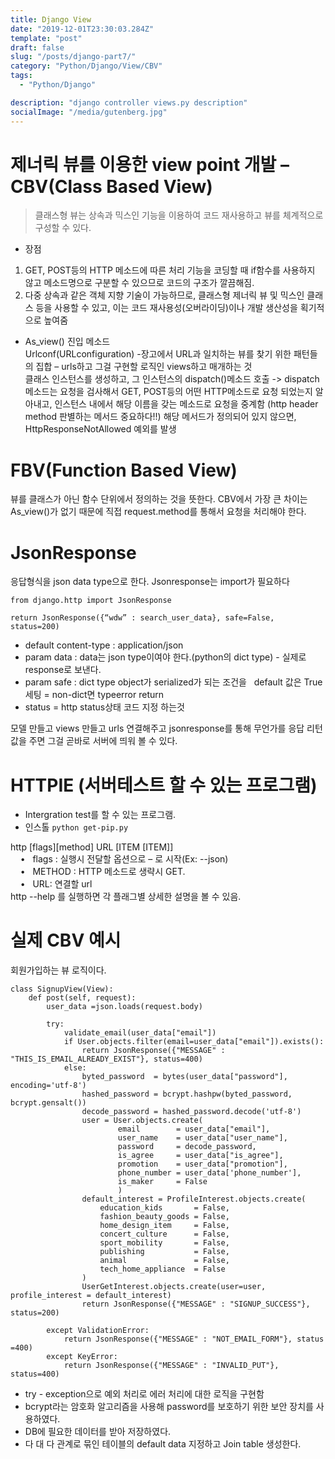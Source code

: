 ```yaml
---
title: Django View
date: "2019-12-01T23:30:03.284Z"
template: "post"
draft: false
slug: "/posts/django-part7/"
category: "Python/Django/View/CBV"
tags:
  - "Python/Django"

description: "django controller views.py description"
socialImage: "/media/gutenberg.jpg"
---
```


# 제너릭 뷰를 이용한 view point 개발 – CBV(Class Based View)

> 클래스형 뷰는 상속과 믹스인 기능을 이용하여 코드 재사용하고 뷰를 체계적으로 구성할 수 있다.

- 장점

1. GET, POST등의 HTTP 메소드에 따른 처리 기능을 코딩할 때 if함수를
   사용하지 않고 메소드명으로 구분할 수 있으므로 코드의 구조가 깔끔해짐.
2. 다중 상속과 같은 객체 지향 기술이 가능하므로, 클래스형 제너릭 뷰 및 믹스인 클래스 등을 사용할 수 있고, 이는 코드 재사용성(오버라이딩)이나 개발 생산성을 획기적으로 높여줌

- As_view() 진입 메소드  
  Urlconf(URLconfiguration) -장고에서 URL과 일치하는 뷰를 찾기 위한 패턴들의 집합 – urls하고 그걸 구현할 로직인 views하고 매개하는 것  
  클래스 인스턴스를 생성하고, 그 인스턴스의 dispatch()메소드 호출 -&gt; dispatch 메소드는 요청을 검사해서 GET, POST등의 어떤 HTTP메소드로 요청 되었는지 알아내고, 인스턴스 내에서 해당 이름을 갖는 메소드로 요청을 중계함 (http header method 판별하는 메서드 중요하다!!) 해당 메서드가 정의되어 있지 않으면, HttpResponseNotAllowed 예외를 발생

# FBV(Function Based View)

뷰를 클래스가 아닌 함수 단위에서 정의하는 것을 뜻한다.
CBV에서 가장 큰 차이는 As_view()가 없기 때문에 직접 request.method를 통해서 요청을 처리해야 한다.

# JsonResponse

응답형식을 json data type으로 한다.
Jsonresponse는 import가 필요하다

```
from django.http import JsonResponse
```

```
return JsonResponse({“wdw” : search_user_data}, safe=False, status=200)
```

- default content-type : application/json
- param data : data는 json type이여야 한다.(python의 dict type) - 실제로 response로 보낸다.
- param safe : dict type object가 serialized가 되는 조건을  
  default 값은 True 세팅 = non-dict면 typeerror return
- status = http status상태 코드 지정 하는것

모델 만들고 views 만들고 urls 연결해주고 jsonresponse를 통해 무언가를 응답 리턴값을 주면 그걸 곧바로 서버에 띄워 볼 수 있다.

# HTTPIE (서버테스트 할 수 있는 프로그램)

- Intergration test를 할 수 있는 프로그램.
- 인스톨
  `python get-pip.py`

http [flags][method] URL [ITEM [ITEM]]  
    •   flags : 실행시 전달할 옵션으로 – 로 시작(Ex: --json)  
    •   METHOD : HTTP 메소드로 생략시 GET.  
    •   URL: 연결할 url  
http --help 를 실행하면 각 플래그별 상세한 설명을 볼 수 있음.

# 실제 CBV 예시

회원가입하는 뷰 로직이다.

```
class SignupView(View):
	def post(self, request):
		user_data =json.loads(request.body)

		try:
			validate_email(user_data["email"])
			if User.objects.filter(email=user_data["email"]).exists():
				return JsonResponse({"MESSAGE" : "THIS_IS_EMAIL_ALREADY_EXIST"}, status=400)
			else:
				byted_password  = bytes(user_data["password"], encoding='utf-8')
				hashed_password = bcrypt.hashpw(byted_password, bcrypt.gensalt())
				decode_password = hashed_password.decode('utf-8')
				user = User.objects.create(
						email        = user_data["email"],
						user_name    = user_data["user_name"],
						password     = decode_password,
						is_agree     = user_data["is_agree"],
						promotion    = user_data["promotion"],
                        phone_number = user_data['phone_number'],
						is_maker     = False
						)
				default_interest = ProfileInterest.objects.create(
					education_kids       = False,
					fashion_beauty_goods = False,
					home_design_item     = False,
					concert_culture      = False,
					sport_mobility       = False,
					publishing           = False,
					animal               = False,
					tech_home_appliance  = False
				)
				UserGetInterest.objects.create(user=user, profile_interest = default_interest)
				return JsonResponse({"MESSAGE" : "SIGNUP_SUCCESS"}, status=200)

		except ValidationError:
			return JsonResponse({"MESSAGE" : "NOT_EMAIL_FORM"}, status =400)
		except KeyError:
			return JsonResponse({"MESSAGE" : "INVALID_PUT"}, status=400)
```

- try - exception으로 예외 처리로 에러 처리에 대한 로직을 구현함
- bcrypt라는 암호화 알고리즘을 사용해 password를 보호하기 위한 보안 장치를 사용하였다.
- DB에 필요한 데이터를 받아 저장하였다.
- 다 대 다 관계로 묶인 테이블의 default data 지정하고 Join table 생성한다.
